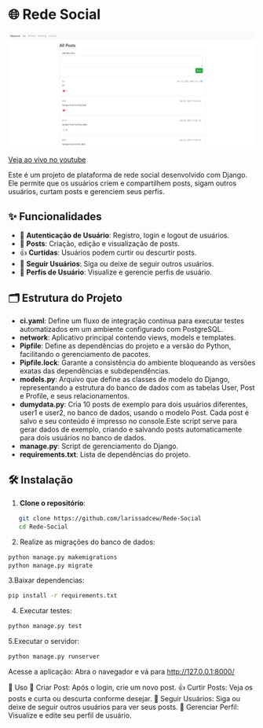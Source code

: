 # 🌐 Rede Social
![image](docs/networkfoto.png)

[Veja ao vivo no youtube](https://youtu.be/vg_AjNRmHig)

Este é um projeto de plataforma de rede social desenvolvido com Django. Ele permite que os usuários criem e compartilhem posts, sigam outros usuários, curtam posts e gerenciem seus perfis.

## ✨ Funcionalidades

- 🔐 **Autenticação de Usuário**: Registro, login e logout de usuários.
- 📝 **Posts**: Criação, edição e visualização de posts.
- 👍 **Curtidas**: Usuários podem curtir ou descurtir posts.
- 👥 **Seguir Usuários**: Siga ou deixe de seguir outros usuários.
- 📄 **Perfis de Usuário**: Visualize e gerencie perfis de usuário.

## 🗂️ Estrutura do Projeto

- **ci.yaml**: Define um fluxo de integração contínua para executar testes automatizados em um ambiente configurado com PostgreSQL.
- **network**: Aplicativo principal contendo views, models e templates.
- **Pipfile**: Define as dependências do projeto e a versão do Python, facilitando o gerenciamento de pacotes.
- **Pipfile.lock**: Garante a consistência do ambiente bloqueando as versões exatas das dependências e subdependências.
- **models.py**: Arquivo que define as classes de modelo do Django, representando a estrutura do banco de dados com as tabelas User, Post e Profile, e seus relacionamentos.
- **dumydata.py**: Cria 10 posts de exemplo para dois usuários diferentes, user1 e user2, no banco de dados, usando o modelo Post. Cada post é salvo e seu conteúdo é impresso no console.Este script serve para gerar dados de exemplo, criando e salvando posts automaticamente para dois usuários no banco de dados.
- **manage.py**: Script de gerenciamento do Django.
- **requirements.txt**: Lista de dependências do projeto.

## 🛠️ Instalação

1. **Clone o repositório**:
```bash
   git clone https://github.com/larissadcew/Rede-Social
   cd Rede-Social
```
2. Realize as migrações do banco de dados:
```bash
python manage.py makemigrations
python manage.py migrate
```

3.Baixar dependencias:
```bash
pip install -r requirements.txt
```

4. Executar testes:
```bash
python manage.py test
```

5.Executar o servidor:
```bash
python manage.py runserver
```

Acesse a aplicação:
Abra o navegador e vá para http://127.0.0.1:8000/

🚀 Uso
📝 Criar Post: Após o login, crie um novo post.
👍 Curtir Posts: Veja os posts e curta ou descurta conforme desejar.
👥 Seguir Usuários: Siga ou deixe de seguir outros usuários para ver seus posts.
📄 Gerenciar Perfil: Visualize e edite seu perfil de usuário.



